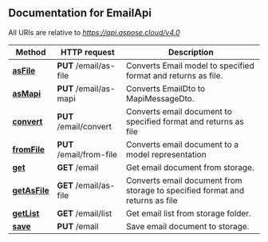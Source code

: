 ## Documentation for EmailApi

All URIs are relative to *https://api.aspose.cloud/v4.0*

Method | HTTP request | Description
------ | ------------ | -----------
[**asFile**](EmailApi.md#asFile) | **PUT** /email/as-file | Converts Email model to specified format and returns as file.             
[**asMapi**](EmailApi.md#asMapi) | **PUT** /email/as-mapi | Converts EmailDto to MapiMessageDto.             
[**convert**](EmailApi.md#convert) | **PUT** /email/convert | Converts email document to specified format and returns as file             
[**fromFile**](EmailApi.md#fromFile) | **PUT** /email/from-file | Converts email document to a model representation             
[**get**](EmailApi.md#get) | **GET** /email | Get email document from storage.             
[**getAsFile**](EmailApi.md#getAsFile) | **GET** /email/as-file | Converts email document from storage to specified format and returns as file             
[**getList**](EmailApi.md#getList) | **GET** /email/list | Get email list from storage folder.             
[**save**](EmailApi.md#save) | **PUT** /email | Save email document to storage.             
